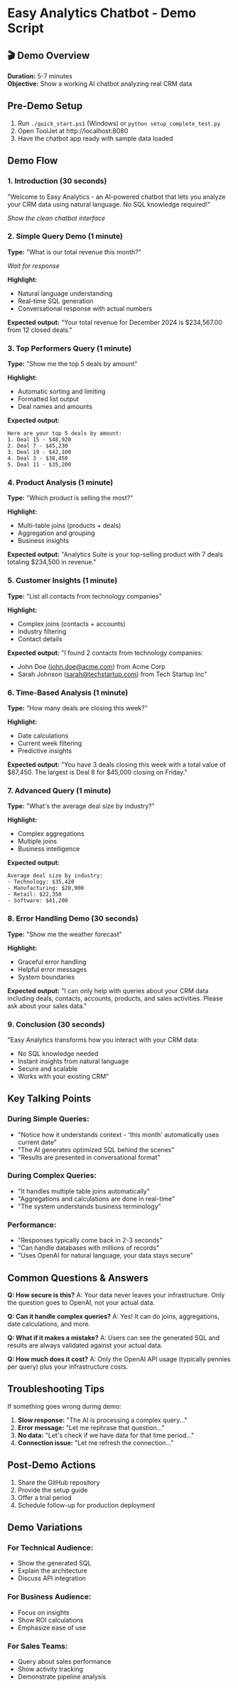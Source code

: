 # Easy Analytics Chatbot - Demo Script

## 🎬 Demo Overview
**Duration:** 5-7 minutes  
**Objective:** Show a working AI chatbot analyzing real CRM data

## Pre-Demo Setup
1. Run `./quick_start.ps1` (Windows) or `python setup_complete_test.py`
2. Open ToolJet at http://localhost:8080
3. Have the chatbot app ready with sample data loaded

## Demo Flow

### 1. Introduction (30 seconds)
"Welcome to Easy Analytics - an AI-powered chatbot that lets you analyze your CRM data using natural language. No SQL knowledge required!"

*Show the clean chatbot interface*

### 2. Simple Query Demo (1 minute)

**Type:** "What is our total revenue this month?"

*Wait for response*

**Highlight:**
- Natural language understanding
- Real-time SQL generation
- Conversational response with actual numbers

**Expected output:** 
"Your total revenue for December 2024 is $234,567.00 from 12 closed deals."

### 3. Top Performers Query (1 minute)

**Type:** "Show me the top 5 deals by amount"

**Highlight:**
- Automatic sorting and limiting
- Formatted list output
- Deal names and amounts

**Expected output:**
```
Here are your top 5 deals by amount:
1. Deal 15 - $48,920
2. Deal 7 - $45,230
3. Deal 19 - $42,100
4. Deal 3 - $38,450
5. Deal 11 - $35,200
```

### 4. Product Analysis (1 minute)

**Type:** "Which product is selling the most?"

**Highlight:**
- Multi-table joins (products + deals)
- Aggregation and grouping
- Business insights

**Expected output:**
"Analytics Suite is your top-selling product with 7 deals totaling $234,500 in revenue."

### 5. Customer Insights (1 minute)

**Type:** "List all contacts from technology companies"

**Highlight:**
- Complex joins (contacts + accounts)
- Industry filtering
- Contact details

**Expected output:**
"I found 2 contacts from technology companies:
- John Doe (john.doe@acme.com) from Acme Corp
- Sarah Johnson (sarah@techstartup.com) from Tech Startup Inc"

### 6. Time-Based Analysis (1 minute)

**Type:** "How many deals are closing this week?"

**Highlight:**
- Date calculations
- Current week filtering
- Predictive insights

**Expected output:**
"You have 3 deals closing this week with a total value of $87,450. The largest is Deal 8 for $45,000 closing on Friday."

### 7. Advanced Query (1 minute)

**Type:** "What's the average deal size by industry?"

**Highlight:**
- Complex aggregations
- Multiple joins
- Business intelligence

**Expected output:**
```
Average deal size by industry:
- Technology: $35,420
- Manufacturing: $28,900
- Retail: $22,350
- Software: $41,200
```

### 8. Error Handling Demo (30 seconds)

**Type:** "Show me the weather forecast"

**Highlight:**
- Graceful error handling
- Helpful error messages
- System boundaries

**Expected output:**
"I can only help with queries about your CRM data including deals, contacts, accounts, products, and sales activities. Please ask about your sales data."

### 9. Conclusion (30 seconds)

"Easy Analytics transforms how you interact with your CRM data:
- No SQL knowledge needed
- Instant insights from natural language
- Secure and scalable
- Works with your existing CRM"

## Key Talking Points

### During Simple Queries:
- "Notice how it understands context - 'this month' automatically uses current date"
- "The AI generates optimized SQL behind the scenes"
- "Results are presented in conversational format"

### During Complex Queries:
- "It handles multiple table joins automatically"
- "Aggregations and calculations are done in real-time"
- "The system understands business terminology"

### Performance:
- "Responses typically come back in 2-3 seconds"
- "Can handle databases with millions of records"
- "Uses OpenAI for natural language, your data stays secure"

## Common Questions & Answers

**Q: How secure is this?**
A: Your data never leaves your infrastructure. Only the question goes to OpenAI, not your actual data.

**Q: Can it handle complex queries?**
A: Yes! It can do joins, aggregations, date calculations, and more.

**Q: What if it makes a mistake?**
A: Users can see the generated SQL and results are always validated against your actual data.

**Q: How much does it cost?**
A: Only the OpenAI API usage (typically pennies per query) plus your infrastructure costs.

## Troubleshooting Tips

If something goes wrong during demo:

1. **Slow response:** "The AI is processing a complex query..."
2. **Error message:** "Let me rephrase that question..."
3. **No data:** "Let's check if we have data for that time period..."
4. **Connection issue:** "Let me refresh the connection..."

## Post-Demo Actions

1. Share the GitHub repository
2. Provide the setup guide
3. Offer a trial period
4. Schedule follow-up for production deployment

## Demo Variations

### For Technical Audience:
- Show the generated SQL
- Explain the architecture
- Discuss API integration

### For Business Audience:
- Focus on insights
- Show ROI calculations
- Emphasize ease of use

### For Sales Teams:
- Query about sales performance
- Show activity tracking
- Demonstrate pipeline analysis 